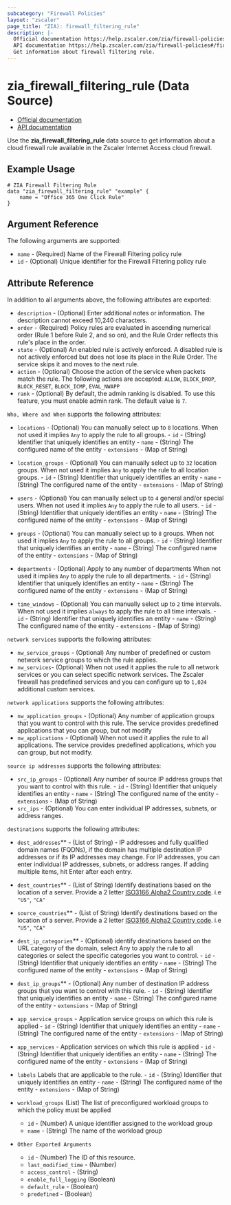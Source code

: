 ```yaml
---
subcategory: "Firewall Policies"
layout: "zscaler"
page_title: "ZIA): firewall_filtering_rule"
description: |-
  Official documentation https://help.zscaler.com/zia/firewall-policies#/firewallFilteringRules-post
  API documentation https://help.zscaler.com/zia/firewall-policies#/firewallFilteringRules-post
  Get information about firewall filtering rule.
---
```


# zia_firewall_filtering_rule (Data Source)

* [Official documentation](https://help.zscaler.com/zia/firewall-policies#/firewallFilteringRules-post)
* [API documentation](https://help.zscaler.com/zia/firewall-policies#/firewallFilteringRules-post)

Use the **zia_firewall_filtering_rule** data source to get information about a cloud firewall rule available in the Zscaler Internet Access cloud firewall.

## Example Usage

```hcl
# ZIA Firewall Filtering Rule
data "zia_firewall_filtering_rule" "example" {
    name = "Office 365 One Click Rule"
}
```

## Argument Reference

The following arguments are supported:

* `name` - (Required) Name of the Firewall Filtering policy rule
* `id` - (Optional) Unique identifier for the Firewall Filtering policy rule

## Attribute Reference

In addition to all arguments above, the following attributes are exported:

* `description` - (Optional) Enter additional notes or information. The description cannot exceed 10,240 characters.
* `order` - (Required) Policy rules are evaluated in ascending numerical order (Rule 1 before Rule 2, and so on), and the Rule Order reflects this rule's place in the order.
* `state` - (Optional) An enabled rule is actively enforced. A disabled rule is not actively enforced but does not lose its place in the Rule Order. The service skips it and moves to the next rule.
* `action` - (Optional) Choose the action of the service when packets match the rule. The following actions are accepted: `ALLOW`, `BLOCK_DROP`, `BLOCK_RESET`, `BLOCK_ICMP`, `EVAL_NWAPP`
* `rank` - (Optional) By default, the admin ranking is disabled. To use this feature, you must enable admin rank. The default value is `7`.

`Who, Where and When` supports the following attributes:

* `locations` - (Optional) You can manually select up to `8` locations. When not used it implies `Any` to apply the rule to all groups.
      - `id` - (String) Identifier that uniquely identifies an entity
      - `name` - (String) The configured name of the entity
      - `extensions` - (Map of String)
* `location_groups` - (Optional) You can manually select up to `32` location groups. When not used it implies `Any` to apply the rule to all location groups.
      - `id` - (String) Identifier that uniquely identifies an entity
      - `name` - (String) The configured name of the entity
      - `extensions` - (Map of String)
* `users` - (Optional) You can manually select up to `4` general and/or special users. When not used it implies `Any` to apply the rule to all users.
      - `id` - (String) Identifier that uniquely identifies an entity
      - `name` - (String) The configured name of the entity
      - `extensions` - (Map of String)
* `groups` - (Optional) You can manually select up to `8` groups. When not used it implies `Any` to apply the rule to all groups.
      - `id` - (String) Identifier that uniquely identifies an entity
      - `name` - (String) The configured name of the entity
      - `extensions` - (Map of String)
* `departments` - (Optional) Apply to any number of departments When not used it implies `Any` to apply the rule to all departments.
      - `id` - (String) Identifier that uniquely identifies an entity
      - `name` - (String) The configured name of the entity
      - `extensions` - (Map of String)

* `time_windows` - (Optional) You can manually select up to `2` time intervals. When not used it implies `always` to apply the rule to all time intervals.
      - `id` - (String) Identifier that uniquely identifies an entity
      - `name` - (String) The configured name of the entity
      - `extensions` - (Map of String)

`network services` supports the following attributes:

* `nw_service_groups` - (Optional) Any number of predefined or custom network service groups to which the rule applies.
* `nw_services`- (Optional) When not used it applies the rule to all network services or you can select specific network services. The Zscaler firewall has predefined services and you can configure up to `1,024` additional custom services.

`network applications` supports the following attributes:

* `nw_application_groups` - (Optional) Any number of application groups that you want to control with this rule. The service provides predefined applications that you can group, but not modify
* `nw_applications` - (Optional) When not used it applies the rule to all applications. The service provides predefined applications, which you can group, but not modify.

`source ip addresses` supports the following attributes:

* `src_ip_groups` - (Optional) Any number of source IP address groups that you want to control with this rule.
      - `id` - (String) Identifier that uniquely identifies an entity
      - `name` - (String) The configured name of the entity
      - `extensions` - (Map of String)
* `src_ips` - (Optional) You can enter individual IP addresses, subnets, or address ranges.

`destinations` supports the following attributes:

* `dest_addresses`** - (List of String) -  IP addresses and fully qualified domain names (FQDNs), if the domain has multiple destination IP addresses or if its IP addresses may change. For IP addresses, you can enter individual IP addresses, subnets, or address ranges. If adding multiple items, hit Enter after each entry.
* `dest_countries`** - (List of String) Identify destinations based on the location of a server. Provide a 2 letter [ISO3166 Alpha2 Country code](https://en.wikipedia.org/wiki/List_of_ISO_3166_country_codes). i.e ``"US"``, ``"CA"``

* `source_countries`** - (List of String) Identify destinations based on the location of a server. Provide a 2 letter [ISO3166 Alpha2 Country code](https://en.wikipedia.org/wiki/List_of_ISO_3166_country_codes). i.e ``"US"``, ``"CA"``

* `dest_ip_categories`** - (Optional) identify destinations based on the URL category of the domain, select Any to apply the rule to all categories or select the specific categories you want to control.
      - `id` - (String) Identifier that uniquely identifies an entity
      - `name` - (String) The configured name of the entity
      - `extensions` - (Map of String)
* `dest_ip_groups`** - (Optional) Any number of destination IP address groups that you want to control with this rule.
      - `id` - (String) Identifier that uniquely identifies an entity
      - `name` - (String) The configured name of the entity
      - `extensions` - (Map of String)

* `app_service_groups` - Application service groups on which this rule is applied
      - `id` - (String) Identifier that uniquely identifies an entity
      - `name` - (String) The configured name of the entity
      - `extensions` - (Map of String)

* `app_services` - Application services on which this rule is applied
      - `id` - (String) Identifier that uniquely identifies an entity
      - `name` - (String) The configured name of the entity
      - `extensions` - (Map of String)

* `labels` Labels that are applicable to the rule.
      - `id` - (String) Identifier that uniquely identifies an entity
      - `name` - (String) The configured name of the entity
      - `extensions` - (Map of String)

* `workload_groups` (List) The list of preconfigured workload groups to which the policy must be applied
  * `id` - (Number) A unique identifier assigned to the workload group
  * `name` - (String) The name of the workload group

* `Other Exported Arguments`
  * `id` - (Number) The ID of this resource.
  * `last_modified_time` - (Number)
  * `access_control` - (String)
  * `enable_full_logging` (Boolean)
  * `default_rule` - (Boolean)
  * `predefined` - (Boolean)
